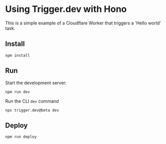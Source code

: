 # Using Trigger.dev with Hono

This is a simple example of a Cloudflare Worker that triggers a 'Hello world' task.

## Install

```
npm install
```

## Run

Start the development server:

```
npm run dev
```

Run the CLI `dev` command

```
npx trigger.dev@beta dev
```

## Deploy

```
npm run deploy
```
